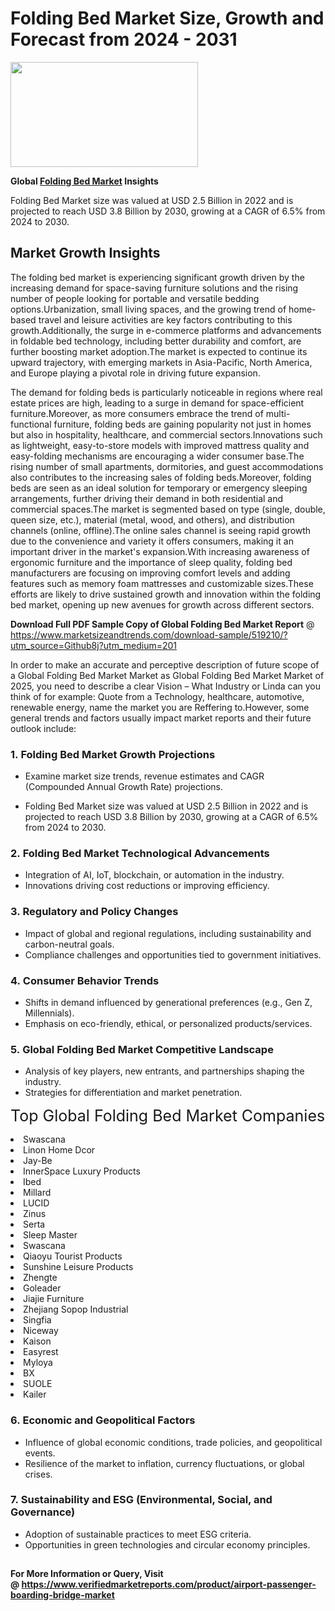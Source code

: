 <H1>Folding Bed Market Size, Growth and Forecast from 2024 - 2031</H1><img class="aligncenter size-medium wp-image-584254" src="https://thirdeyenews.in/wp-content/uploads/2024/09/Global-Market-Research-300x168.jpeg" alt="" width="300" height="168" /><p><strong>Global&nbsp;<a href="https://www.marketsizeandtrends.com/download-sample/519210/?utm_source=Github8j?utm_medium=201">Folding Bed Market</a> Insights</strong></p><p>Folding Bed Market size was valued at USD 2.5 Billion in 2022 and is projected to reach USD 3.8 Billion by 2030, growing at a CAGR of 6.5% from 2024 to 2030.</p><p><h2>Market Growth Insights</h2> <p>The folding bed market is experiencing significant growth driven by the increasing demand for space-saving furniture solutions and the rising number of people looking for portable and versatile bedding options.Urbanization, small living spaces, and the growing trend of home-based travel and leisure activities are key factors contributing to this growth.Additionally, the surge in e-commerce platforms and advancements in foldable bed technology, including better durability and comfort, are further boosting market adoption.The market is expected to continue its upward trajectory, with emerging markets in Asia-Pacific, North America, and Europe playing a pivotal role in driving future expansion.</p> <p>The demand for folding beds is particularly noticeable in regions where real estate prices are high, leading to a surge in demand for space-efficient furniture.Moreover, as more consumers embrace the trend of multi-functional furniture, folding beds are gaining popularity not just in homes but also in hospitality, healthcare, and commercial sectors.Innovations such as lightweight, easy-to-store models with improved mattress quality and easy-folding mechanisms are encouraging a wider consumer base.The rising number of small apartments, dormitories, and guest accommodations also contributes to the increasing sales of folding beds.Moreover, folding beds are seen as an ideal solution for temporary or emergency sleeping arrangements, further driving their demand in both residential and commercial spaces.The market is segmented based on type (single, double, queen size, etc.), material (metal, wood, and others), and distribution channels (online, offline).The online sales channel is seeing rapid growth due to the convenience and variety it offers consumers, making it an important driver in the market's expansion.With increasing awareness of ergonomic furniture and the importance of sleep quality, folding bed manufacturers are focusing on improving comfort levels and adding features such as memory foam mattresses and customizable sizes.These efforts are likely to drive sustained growth and innovation within the folding bed market, opening up new avenues for growth across different sectors.<p><span class=""><strong>Download Full PDF Sample Copy of Global Folding Bed Market Report</strong> @ <a href="https://www.marketsizeandtrends.com/download-sample/519210/?utm_source=Github8j?utm_medium=201" target="_blank">https://www.marketsizeandtrends.com/download-sample/519210/?utm_source=Github8j?utm_medium=201</a></span></p><p>In order to make an accurate and perceptive description of future scope of a Global&nbsp;Folding Bed Market Market as Global&nbsp;Folding Bed Market Market of 2025, you need to describe a clear Vision &ndash; What Industry or Linda can you think of for example: Quote from a Technology, healthcare, automotive, renewable energy, name the market you are Reffering to.However, some general trends and factors usually impact market reports and their future outlook include:</p><h3>1.&nbsp;<strong>Folding Bed Market Growth Projections</strong></h3><ul><li>Examine market size trends, revenue estimates and CAGR (Compounded Annual Growth Rate) projections.</li><li><p>Folding Bed Market size was valued at USD 2.5 Billion in 2022 and is projected to reach USD 3.8 Billion by 2030, growing at a CAGR of 6.5% from 2024 to 2030.</p></li></ul><h3>2.&nbsp;<strong>Folding Bed Market Technological Advancements</strong></h3><ul><li>Integration of AI, IoT, blockchain, or automation in the industry.</li><li>Innovations driving cost reductions or improving efficiency.</li></ul><h3>3.&nbsp;<strong>Regulatory and Policy Changes</strong></h3><ul><li>Impact of global and regional regulations, including sustainability and carbon-neutral goals.</li><li>Compliance challenges and opportunities tied to government initiatives.</li></ul><h3>4.&nbsp;<strong>Consumer Behavior Trends</strong></h3><ul><li>Shifts in demand influenced by generational preferences (e.g., Gen Z, Millennials).</li><li>Emphasis on eco-friendly, ethical, or personalized products/services.</li></ul><h3>5.&nbsp;<strong>Global Folding Bed Market Competitive Landscape</strong></h3><ul><li>Analysis of key players, new entrants, and partnerships shaping the industry.</li><li>Strategies for differentiation and market penetration.</li></ul><p data-pm-slice="1 1 []"><span style="color: inherit; font-family: inherit; font-size: 25px;">Top Global Folding Bed Market Companies</span></p><div class="" data-test-id=""><p><li>Swascana</li><li> Linon Home Dcor</li><li> Jay-Be</li><li> InnerSpace Luxury Products</li><li> Ibed</li><li> Millard</li><li> LUCID</li><li> Zinus</li><li> Serta</li><li> Sleep Master</li><li> Swascana</li><li> Qiaoyu Tourist Products</li><li> Sunshine Leisure Products</li><li> Zhengte</li><li> Goleader</li><li> Jiajie Furniture</li><li> Zhejiang Sopop Industrial</li><li> Singfia</li><li> Niceway</li><li> Kaison</li><li> Easyrest</li><li> Myloya</li><li> BX</li><li> SUOLE</li><li> Kailer</li></p></div><h3>6.&nbsp;<strong>Economic and Geopolitical Factors</strong></h3><ul><li>Influence of global economic conditions, trade policies, and geopolitical events.</li><li>Resilience of the market to inflation, currency fluctuations, or global crises.</li></ul><h3>7.&nbsp;<strong>Sustainability and ESG (Environmental, Social, and Governance)</strong></h3><ul><li>Adoption of sustainable practices to meet ESG criteria.</li><li>Opportunities in green technologies and circular economy principles.</li></ul><h2><strong style="font-size: 14px;">For More Information or Query, Visit @&nbsp;</strong><a style="background-color: #ffffff; font-size: 14px;" href="https://www.marketsizeandtrends.com/report/folding-bed-market/" target="_blank">https://www.verifiedmarketreports.com/product/airport-passenger-boarding-bridge-market</a></h2>